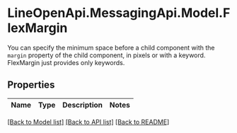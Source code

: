 # LineOpenApi.MessagingApi.Model.FlexMargin
You can specify the minimum space before a child component with the `margin` property of the child component, in pixels or with a keyword. FlexMargin just provides only keywords. 

## Properties

Name | Type | Description | Notes
------------ | ------------- | ------------- | -------------

[[Back to Model list]](../README.md#documentation-for-models) [[Back to API list]](../README.md#documentation-for-api-endpoints) [[Back to README]](../README.md)

